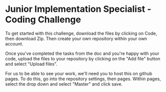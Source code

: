 # Junior Implementation Specialist - Coding Challenge

To get started with this challenge, download the files by clicking on Code, then download Zip. Then create your own repository within your own account.

Once you've completed the tasks from the doc and you're happy with your code, upload the files to your repository by clicking on the "Add file" button and select "Upload files".

For us to be able to see your work, we'll need you to host this on github pages. To do this, go into the repository settings, then pages. Within pages, select the drop down and select "Master" and click save. 
